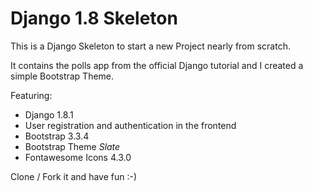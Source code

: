 # Django 1.8 Skeleton

This is a Django Skeleton to start a new Project nearly from scratch.

It contains the polls app from the official Django tutorial and I created a simple Bootstrap Theme.

Featuring:
* Django 1.8.1
* User registration and authentication in the frontend
* Bootstrap 3.3.4
* Bootstrap Theme *Slate*
* Fontawesome Icons 4.3.0

Clone / Fork it and have fun :-)
